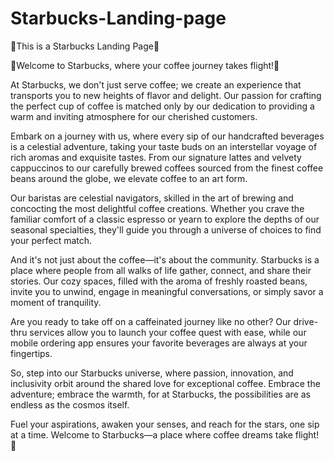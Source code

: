 # Starbucks-Landing-page
🚀This is a Starbucks Landing Page🚀

🌟Welcome to Starbucks, where your coffee journey takes flight!🚀

At Starbucks, we don't just serve coffee; we create an experience that transports you to new heights of flavor and delight. Our passion for crafting the perfect cup of coffee is matched only by our dedication to providing a warm and inviting atmosphere for our cherished customers.

Embark on a journey with us, where every sip of our handcrafted beverages is a celestial adventure, taking your taste buds on an interstellar voyage of rich aromas and exquisite tastes. From our signature lattes and velvety cappuccinos to our carefully brewed coffees sourced from the finest coffee beans around the globe, we elevate coffee to an art form.

Our baristas are celestial navigators, skilled in the art of brewing and concocting the most delightful coffee creations. Whether you crave the familiar comfort of a classic espresso or yearn to explore the depths of our seasonal specialties, they'll guide you through a universe of choices to find your perfect match.

And it's not just about the coffee—it's about the community. Starbucks is a place where people from all walks of life gather, connect, and share their stories. Our cozy spaces, filled with the aroma of freshly roasted beans, invite you to unwind, engage in meaningful conversations, or simply savor a moment of tranquility.

Are you ready to take off on a caffeinated journey like no other? Our drive-thru services allow you to launch your coffee quest with ease, while our mobile ordering app ensures your favorite beverages are always at your fingertips.

So, step into our Starbucks universe, where passion, innovation, and inclusivity orbit around the shared love for exceptional coffee. Embrace the adventure; embrace the warmth, for at Starbucks, the possibilities are as endless as the cosmos itself.

Fuel your aspirations, awaken your senses, and reach for the stars, one sip at a time. Welcome to Starbucks—a place where coffee dreams take flight! 🚀
